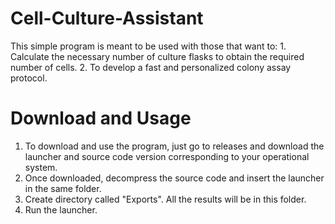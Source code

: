 # Cell-Culture-Assistant
This simple program is meant to be used with those that want to: 1. Calculate the necessary number of culture flasks to obtain the required number of cells. 2. To develop a fast and personalized colony assay protocol.

# Download and Usage
1. To download and use the program, just go to releases and download the launcher and source code version corresponding to your operational system. 
2. Once downloaded, decompress the source code and insert the launcher in the same folder.
3. Create  directory called "Exports". All the results will be in this folder.
4. Run the launcher.
